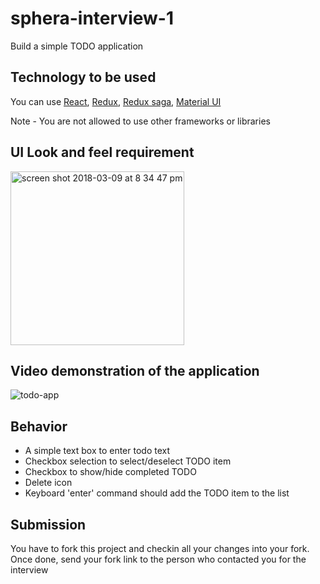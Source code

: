 # sphera-interview-1

Build a simple TODO application

## Technology to be used

You can use [React](https://reactjs.org/), [Redux](https://redux.js.org), [Redux saga](https://redux-saga.js.org/), [Material UI](http://www.material-ui.com/#/)

Note - You are not allowed to use other frameworks or libraries

## UI Look and feel requirement

<img width="278" alt="screen shot 2018-03-09 at 8 34 47 pm" src="https://user-images.githubusercontent.com/446864/37237994-d3b96f58-23d9-11e8-8eff-8e375488d16b.png">


## Video demonstration of the application
![todo-app](https://user-images.githubusercontent.com/446864/37237991-c519b566-23d9-11e8-8ec0-3ac9c05c1e5e.gif)

## Behavior

- A simple text box to enter todo text
- Checkbox selection to select/deselect TODO item
- Checkbox to show/hide completed TODO
- Delete icon
- Keyboard 'enter' command should add the TODO item to the list

## Submission

You have to fork this project and checkin all your changes into your fork. Once done, send your fork link to the person who contacted you for the interview
